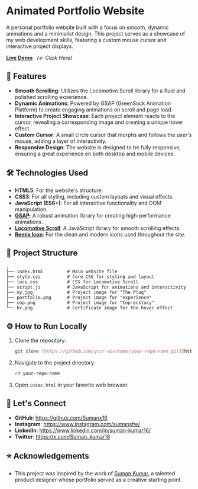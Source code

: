 # Animated Portfolio Website

A personal portfolio website built with a focus on smooth, dynamic animations and a minimalist design. This project serves as a showcase of my web development skills, featuring a custom mouse cursor and interactive project displays.


**[Live Demo](https://sumanx16.github.io/Animated-Portfolio-Website/)** &nbsp; *(<- Click Here)*

## 🚀 Features

* **Smooth Scrolling**: Utilizes the Locomotive Scroll library for a fluid and polished scrolling experience.
* **Dynamic Animations**: Powered by GSAP (GreenSock Animation Platform) to create engaging animations on scroll and page load.
* **Interactive Project Showcase**: Each project element reacts to the cursor, revealing a corresponding image and creating a unique hover effect.
* **Custom Cursor**: A small circle cursor that morphs and follows the user's mouse, adding a layer of interactivity.
* **Responsive Design**: The website is designed to be fully responsive, ensuring a great experience on both desktop and mobile devices.

## 🛠️ Technologies Used

* **HTML5**: For the website's structure.
* **CSS3**: For all styling, including custom layouts and visual effects.
* **JavaScript (ES6+)**: For all interactive functionality and DOM manipulation.
* [**GSAP**](https://gsap.com/): A robust animation library for creating high-performance animations.
* [**Locomotive Scroll**](https://locomotive.ca/): A JavaScript library for smooth scrolling effects.
* [**Remix Icon**](https://remixicon.com/): For the clean and modern icons used throughout the site.

## 📂 Project Structure

```
.
├── index.html         # Main website file
├── style.css          # Core CSS for styling and layout
├── loco.css           # CSS for Locomotive Scroll
├── script.js          # JavaScript for animations and interactivity
├── my.jpg             # Project image for "The Plug"
├── portfolio.png      # Project image for "experience"
├── cop.png            # Project image for "Cop-ecstacy"
└── hr.png             # Certificate image for the hover effect
```

## ⚙️ How to Run Locally

1.  Clone the repository:
    ```bash
    git clone [https://github.com/your-username/your-repo-name.git](https://github.com/your-username/your-repo-name.git)
    ```
2.  Navigate to the project directory:
    ```bash
    cd your-repo-name
    ```
3.  Open `index.html` in your favorite web browser.

## 🤝 Let's Connect

* **GitHub**: https://github.com/Sumanx16
* **Instagram**: https://www.instagram.com/sumansfw/
* **LinkedIn**: https://www.linkedin.com/in/suman-kumar16/
* **Twitter**: https://x.com/Suman_kumar16

## ⭐ Acknowledgements

* This project was inspired by the work of [Suman Kumar](https://github.com/Sumanx16), a talented product designer whose portfolio served as a creative starting point.
